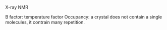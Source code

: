 
X-ray
NMR

B factor: temperature factor
Occupancy: a crystal does not contain a single molecules, it contrain many
repetition.
